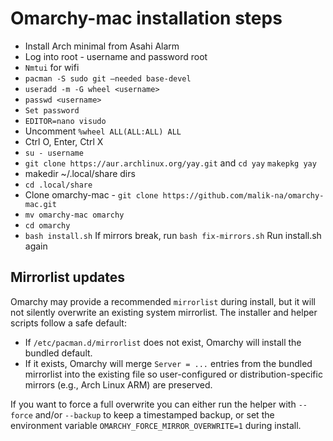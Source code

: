 # Omarchy-mac installation steps

- Install Arch minimal from Asahi Alarm
- Log into root - username and password root
- `Nmtui` for wifi
- `pacman -S sudo git —needed base-devel`
- `useradd -m -G wheel <username>`
- `passwd <username>`
- `Set password`
- `EDITOR=nano visudo`
- Uncomment `%wheel ALL(ALL:ALL) ALL`
- Ctrl O, Enter, Ctrl X
- `su - username`
- `git clone https://aur.archlinux.org/yay.git` and `cd yay` `makepkg yay`
- makedir ~/.local/share dirs
- `cd .local/share`
- Clone omarchy-mac - `git clone https://github.com/malik-na/omarchy-mac.git`
- `mv omarchy-mac omarchy`
- `cd omarchy`
- `bash install.sh`
If mirrors break, run `bash fix-mirrors.sh`
Run install.sh again

## Mirrorlist updates

Omarchy may provide a recommended `mirrorlist` during install, but it will not
silently overwrite an existing system mirrorlist. The installer and helper
scripts follow a safe default:

- If `/etc/pacman.d/mirrorlist` does not exist, Omarchy will install the
	bundled default.
- If it exists, Omarchy will merge `Server = ...` entries from the bundled
	mirrorlist into the existing file so user-configured or distribution-specific
	mirrors (e.g., Arch Linux ARM) are preserved.

If you want to force a full overwrite you can either run the helper with
`--force` and/or `--backup` to keep a timestamped backup, or set the
environment variable `OMARCHY_FORCE_MIRROR_OVERWRITE=1` during install.


